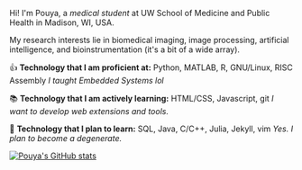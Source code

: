 Hi! I'm Pouya, a *medical student* at UW School of Medicine and Public Health in Madison, WI, USA.

My research interests lie in biomedical imaging, image processing, artificial intelligence, and bioinstrumentation (it's a bit of a wide array). 

👍 **Technology that I am proficient at:**
Python, MATLAB, R, GNU/Linux, RISC Assembly
_I taught Embedded Systems lol_

📚 **Technology that I am actively learning:**
HTML/CSS, Javascript, git
_I want to develop web extensions and tools._

📆 **Technology that I plan to learn:**
SQL, Java, C/C++, Julia, Jekyll, vim
_Yes. I plan to become a degenerate._

[![Pouya's GitHub stats](https://github-readme-stats.vercel.app/api?username=pyamrzi)](https://github.com/pyamrzi/github-readme-stats)
